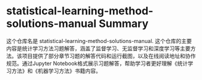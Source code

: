 # statistical-learning-method-solutions-manual Summary

这个仓库名是 statistical-learning-method-solutions-manual. 这个仓库的主要内容是统计学习方法习题解答，涵盖了监督学习、无监督学习和深度学习等主要方法。该项目提供了部分章节习题的解答代码和运行截图，以及在线阅读地址和协作规范。通过Jupyter Notebook格式展示习题解答，帮助学习者更好理解《统计学习方法》和《机器学习方法》书籍内容。